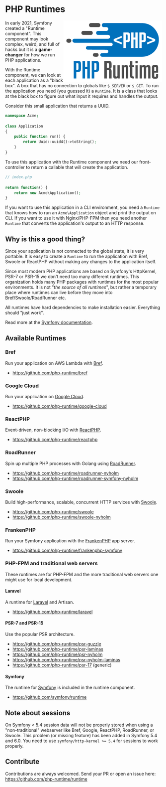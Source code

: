 # PHP Runtimes

<img align="right" src="https://raw.githubusercontent.com/php-runtime/runtime/main/.github/logo.png">

In early 2021, Symfony created a "Runtime component". This component may look
complex, weird, and full of hacks but it is a **game-changer** for how we run PHP
applications.

With the Runtime component, we can look at each application as a "black box". A box
that has no connection to globals like `$_SERVER` or `$_GET`. To run the application
you need (you guessed it) a `Runtime`. It is a class that looks at the black box
to figure out what input it requires and handles the output.

Consider this small application that returns a UUID.

```php
namespace Acme;

class Application
{
    public function run() {
        return Uuid::uuid4()->toString();
    }
}
```

To use this application with the Runtime component we need our front-controller
to return a callable that will create the application.

```php
// index.php

return function() {
    return new Acme\Application();
}
```

If you want to use this application in a CLI environment, you need a
`Runtime` that knows how to run an `Acme\Application` object and print the output on
CLI. If you want to use it with Nginx/PHP-FPM then you need another `Runtime`
that converts the application's output to an HTTP response.

## Why is this a good thing?

Since your application is not connected to the global state, it is very portable.
It is easy to create a `Runtime` to run the application with Bref, Swoole or
ReactPHP without making any changes to the application itself.

Since most modern PHP applications are based on Symfony's HttpKernel, PSR-7 or
PSR-15 we don't need too many different runtimes. This organization holds many PHP
packages with runtimes for the most popular environments. It is not "*the source of
all runtimes*", but rather a temporary place where runtimes can live before they
move into Bref/Swoole/RoadRunner etc.

All runtimes have hard dependencies to make installation easier. Everything should
"just work".

Read more at the [Symfony documentation](https://symfony.com/doc/current/components/runtime.html).

## Available Runtimes

### Bref

Run your application on AWS Lambda with [Bref](https://bref.sh/).

* https://github.com/php-runtime/bref

### Google Cloud

Run your application on [Google Cloud](https://cloud.google.com/).

* https://github.com/php-runtime/google-cloud

### ReactPHP

Event-driven, non-blocking I/O with [ReactPHP](https://reactphp.org/).

* https://github.com/php-runtime/reactphp

### RoadRunner

Spin up multiple PHP processes with Golang using [RoadRunner](https://roadrunner.dev/).

* https://github.com/php-runtime/roadrunner-nyholm
* https://github.com/php-runtime/roadrunner-symfony-nyholm

### Swoole

Build high-performance, scalable, concurrent HTTP services with [Swoole](https://www.swoole.co.uk/).

* https://github.com/php-runtime/swoole
* https://github.com/php-runtime/swoole-nyholm

### FrankenPHP

Run your Symfony application with the [FrankenPHP](https://frankenphp.dev) app server.

* https://github.com/php-runtime/frankenphp-symfony

### PHP-FPM and traditional web servers

These runtimes are for PHP-FPM and the more traditional web servers one might
use for local development.

#### Laravel

A runtime for [Laravel](https://laravel.com/) and Artisan.

* https://github.com/php-runtime/laravel

#### PSR-7 and PSR-15

Use the popular PSR architecture.

* https://github.com/php-runtime/psr-guzzle
* https://github.com/php-runtime/psr-laminas
* https://github.com/php-runtime/psr-nyholm
* https://github.com/php-runtime/psr-nyholm-laminas
* https://github.com/php-runtime/psr-17 (generic)

#### Symfony

The runtime for [Symfony](https://symfony.com/) is included in the runtime component.

* https://github.com/symfony/runtime

## Note about sessions

On Symfony < 5.4 session data will not be properly stored when using a "non-traditional"
webserver like Bref, Google, ReactPHP, RoadRunner, or Swoole. This problem (or missing
feature) has been added in Symfony 5.4 and 6.0. You need to use `symfony/http-kernel >= 5.4` 
for sessions to work properly.

## Contribute

Contributions are always welcomed. Send your PR or open an issue here: https://github.com/php-runtime/runtime
